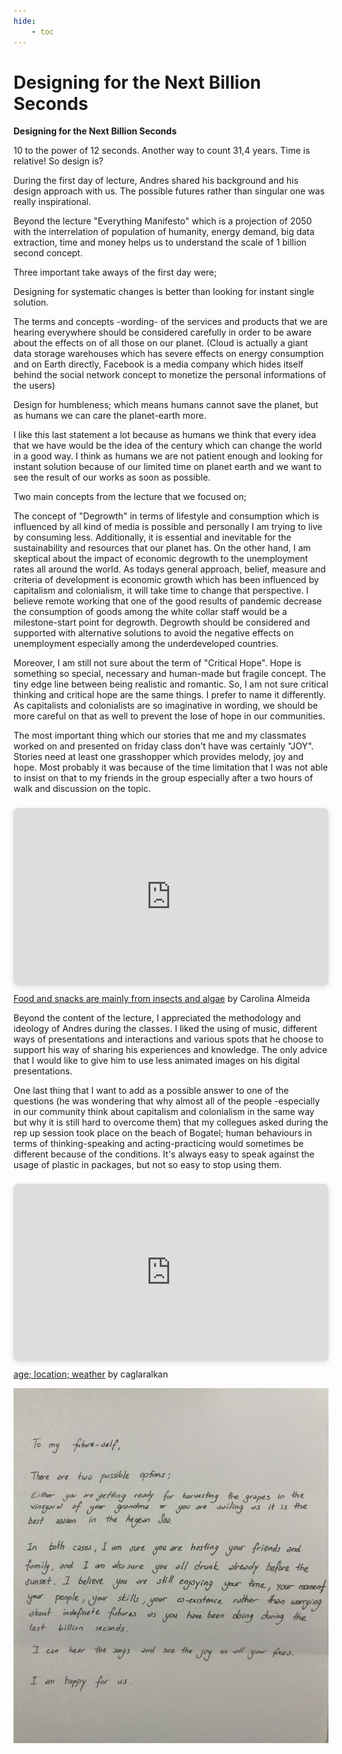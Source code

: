 ```yaml
---
hide:
    - toc
---
```


# Designing for the Next Billion Seconds


**Designing for the Next Billion Seconds**

10 to the power of 12 seconds. Another way to count 31,4 years. Time is relative! So design is?

During the first day of lecture, Andres shared his background and his design approach with us. The possible futures rather than singular one was really inspirational.

Beyond the lecture "Everything Manifesto" which is a projection of 2050 with the interrelation of population of humanity, energy demand, big data extraction, time and money helps us to understand the scale of 1 billion second concept.

Three important take aways of the first day were;

Designing for systematic changes is better than looking for instant single solution.

The terms and concepts -wording- of the services and products that we are hearing everywhere should be considered carefully in order to be aware about the effects on of all those on our planet. (Cloud is actually a giant data storage warehouses which has severe effects on energy consumption and on Earth directly, Facebook is a media company which hides itself behind the social network concept to monetize the personal informations of the users)

Design for humbleness; which means humans cannot save the planet, but as humans we can care the planet-earth more.

I like this last statement a lot because as humans we think that every idea that we have would be the idea of the century which can change the world in a good way. I think as humans we are not patient enough and looking for instant solution because of our limited time on planet earth and we want to see the result of our works as soon as possible.

Two main concepts from the lecture that we focused on;

The concept of "Degrowth" in terms of lifestyle and consumption which is influenced by all kind of media is possible and personally I am trying to live by consuming less. Additionally, it is essential and inevitable for the sustainability and resources that our planet has. On the other hand, I am skeptical about the impact of economic degrowth to the unemployment rates all around the world. As todays general approach, belief, measure and criteria of development is economic growth which has been influenced by capitalism and colonialism, it will take time to change that perspective. I believe remote working that one of the good results of pandemic decrease the consumption of goods among the white collar staff would be a milestone-start point for degrowth. Degrowth should be considered and supported with alternative solutions to avoid the negative effects on unemployment especially among the underdeveloped countries.

Moreover, I am still not sure about the term of "Critical Hope". Hope is something so special, necessary and human-made but fragile concept. The tiny edge line between being realistic and romantic. So, I am not sure critical thinking and critical hope are the same things. I prefer to name it differently. As capitalists and colonialists are so imaginative in wording, we should be more careful on that as well to prevent the lose of hope in our communities.

The most important thing which our stories that me and my classmates worked on and presented on friday class don't have was certainly "JOY". Stories need at least one grasshopper which provides melody, joy and hope. Most probably it was because of the time limitation that I was not able to insist on that to my friends in the group especially after a two hours of walk and discussion on the topic.

<div style="position: relative; width: 100%; height: 0; padding-top: 56.2500%;
 padding-bottom: 0; box-shadow: 0 2px 8px 0 rgba(63,69,81,0.16); margin-top: 1.6em; margin-bottom: 0.9em; overflow: hidden;
 border-radius: 8px; will-change: transform;">
  <iframe loading="lazy" style="position: absolute; width: 100%; height: 100%; top: 0; left: 0; border: none; padding: 0;margin: 0;"
    src="https:&#x2F;&#x2F;www.canva.com&#x2F;design&#x2F;DAFXjrAtyJQ&#x2F;view?embed" allowfullscreen="allowfullscreen" allow="fullscreen">
  </iframe>
</div>
<a href="https:&#x2F;&#x2F;www.canva.com&#x2F;design&#x2F;DAFXjrAtyJQ&#x2F;view?utm_content=DAFXjrAtyJQ&amp;utm_campaign=designshare&amp;utm_medium=embeds&amp;utm_source=link" target="_blank" rel="noopener">Food and snacks are mainly from insects and algae</a> by Carolina Almeida

Beyond the content of the lecture, I appreciated the methodology and ideology of Andres during the classes. I liked the using of music, different ways of presentations and interactions and various spots that he choose to support his way of sharing his experiences and knowledge. The only advice that I would like to give him to use less animated images on his digital presentations.

One last thing that I want to add as a possible answer to one of the questions (he was wondering that why almost all of the people -especially in our community think about capitalism and colonialism in the same way but why it is still hard to overcome them) that my collegues asked during the rep up session took place on the beach of Bogatel; human behaviours in terms of thinking-speaking and acting-practicing would sometimes be different because of the conditions. It's always easy to speak against the usage of plastic in packages, but not so easy to stop using them.

<div style="position: relative; width: 100%; height: 0; padding-top: 56.2500%;
 padding-bottom: 0; box-shadow: 0 2px 8px 0 rgba(63,69,81,0.16); margin-top: 1.6em; margin-bottom: 0.9em; overflow: hidden;
 border-radius: 8px; will-change: transform;">
  <iframe loading="lazy" style="position: absolute; width: 100%; height: 100%; top: 0; left: 0; border: none; padding: 0;margin: 0;"
    src="https:&#x2F;&#x2F;www.canva.com&#x2F;design&#x2F;DAFX8g6a21Y&#x2F;view?embed" allowfullscreen="allowfullscreen" allow="fullscreen">
  </iframe>
</div>
<a href="https:&#x2F;&#x2F;www.canva.com&#x2F;design&#x2F;DAFX8g6a21Y&#x2F;view?utm_content=DAFX8g6a21Y&amp;utm_campaign=designshare&amp;utm_medium=embeds&amp;utm_source=link" target="_blank" rel="noopener">age; location; weather</a> by caglaralkan

![](../images/letterfuture.jpg)
